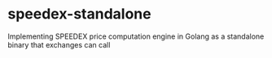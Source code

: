 # speedex-standalone
Implementing SPEEDEX price computation engine in Golang as a standalone binary that exchanges can call
